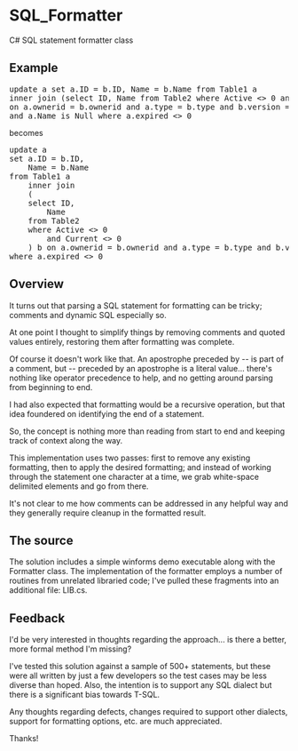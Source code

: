 # SQL_Formatter

C# SQL statement formatter class  

## Example
<pre>
update a set a.ID = b.ID, Name = b.Name from Table1 a 
inner join (select ID, Name from Table2 where Active <> 0 and Current <> 0)  b 
on a.ownerid = b.ownerid and a.type = b.type and b.version = '87.1' 
and a.Name is Null where a.expired <> 0
</pre>

becomes

<pre>
update a 
set a.ID = b.ID,
	Name = b.Name 
from Table1 a 
	inner join 
	(
	select ID,
		Name 
	from Table2 
	where Active <> 0 
		and Current <> 0
	) b on a.ownerid = b.ownerid and a.type = b.type and b.version = '87.1' and a.Name is NULL 
where a.expired <> 0
</pre>

## Overview

It turns out that parsing a SQL statement for formatting can be tricky; comments and dynamic SQL especially so.  

At one point I thought to simplify things by removing comments and quoted values entirely, restoring them after formatting was complete.

Of course it doesn't work like that.  An apostrophe preceded by -- is part of a comment, but -- preceded by an apostrophe is a literal value... there's nothing like operator precedence to help, and no getting around parsing from beginning to end.

I had also expected that formatting would be a recursive operation, but that idea foundered on identifying the end of a statement.

So, the concept is nothing more than reading from start to end and keeping track of context along the way.

This implementation uses two passes: first to remove any existing formatting, then to apply the desired formatting; and instead of working through the statement one character at a time, we grab white-space delimited elements and go from there.

It's not clear to me how comments can be addressed in any helpful way and they generally require cleanup in the formatted result.

## The source
The solution includes a simple winforms demo executable along with the Formatter class.  The implementation of the formatter employs a number of routines from unrelated libraried code; I've pulled these fragments into an additional file: LIB.cs.

## Feedback
I'd be very interested in thoughts regarding the approach... is there a better, more formal method I'm missing?

I've tested this solution against a sample of 500+ statements, but these were all written by just a few developers so the test cases may be less diverse than hoped.  Also, the intention is to support any SQL dialect but there is a significant bias towards T-SQL.  

Any thoughts regarding defects, changes required to support other dialects, support for formatting options, etc. are much appreciated.

Thanks!
